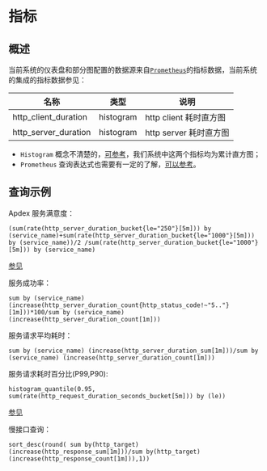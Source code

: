 # 指标

## 概述

当前系统的仪表盘和部分图配置的数据源来自[`Prometheus`](https://prometheus.io/docs)的指标数据，当前系统的集成的指标数据参见：

|  名称  |  类型  |  说明  |
|  ------  |  --------  |  ---------  |
|  http_client_duration |  histogram  |  http client 耗时直方图  |
|  http_server_duration  |  histogram  |  http server 耗时直方图  |


 -  `Histogram` 概念不清楚的，[可参考](https://cloud.tencent.com/developer/article/1495303)，我们系统中这两个指标均为累计直方图；
 -  `Prometheus` 查询表达式也需要有一定的了解，[可以参考](https://prometheus.io/docs/prometheus/latest/querying/basics/)。
  

## 查询示例

Apdex 服务满意度：

`(sum(rate(http_server_duration_bucket{le="250"}[5m])) by (service_name)+sum(rate(http_server_duration_bucket{le="1000"}[5m])) by (service_name))/2
/sum(rate(http_server_duration_bucket{le="1000"}[5m])) by (service_name)` 

[参见](https://www.bookstack.cn/read/prometheus-manual/best_practices-histogram_and_summaries.md#Apdex%20score%20%E5%BA%94%E7%94%A8%E6%80%A7%E8%83%BD%E6%8C%87%E6%95%B0)


服务成功率：

`sum by (service_name) (increase(http_server_duration_count{http_status_code!~"5.."}[1m]))*100/sum by (service_name) (increase(http_server_duration_count[1m]))`


服务请求平均耗时：

`sum by (service_name) (increase(http_server_duration_sum[1m]))/sum by (service_name) (increase(http_server_duration_count[1m]))`


服务请求耗时百分比(P99,P90):

`histogram_quantile(0.95, sum(rate(http_request_duration_seconds_bucket[5m])) by (le))`

[参见](https://www.bookstack.cn/read/prometheus-manual/best_practices-histogram_and_summaries.md#Quatiles%E5%88%86%E4%BD%8D%E6%95%B0)


慢接口查询：

`sort_desc(round( sum by(http_target) (increase(http_response_sum[1m]))/sum by(http_target) (increase(http_response_count[1m])),1))`